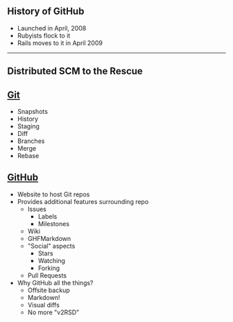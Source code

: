 
## History of GitHub

- Launched in April, 2008
- Rubyists flock to it
- Rails moves to it in April 2009

---


## Distributed SCM to the Rescue



## [Git](https://git-scm.com/)

- Snapshots
- History
- Staging
- Diff
- Branches
- Merge
- Rebase

## [GitHub](http://github.com)

- Website to host Git repos
- Provides additional features surrounding repo
    - Issues
        - Labels
        - Milestones
    - Wiki
    - GHFMarkdown
    - "Social" aspects
        - Stars
        - Watching
        - Forking
    - Pull Requests
- Why GitHub all the things?
    - Offsite backup
    - Markdown!
    - Visual diffs
    - No more "v2RSD"

